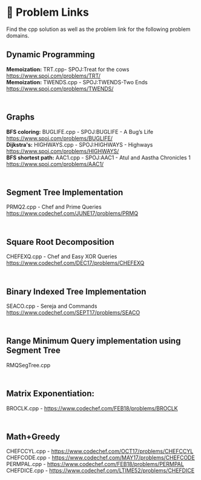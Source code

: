 # 🎃 Problem Links
Find the cpp solution as well as the problem link for the following problem domains.
## <b>Dynamic Programming</b> <br>
<b>Memoization:</b> TRT.cpp- SPOJ:Treat for the cows https://www.spoj.com/problems/TRT/ <br>
<b>Memoization:</b> TWENDS.cpp - SPOJ:TWENDS-Two Ends https://www.spoj.com/problems/TWENDS/ <br>
## <br><b>Graphs</b>
<b>BFS coloring:</b> BUGLIFE.cpp - SPOJ:BUGLIFE - A Bug’s Life https://www.spoj.com/problems/BUGLIFE/
<br><b>Dijkstra's:</b> HIGHWAYS.cpp - SPOJ:HIGHWAYS - Highways https://www.spoj.com/problems/HIGHWAYS/
<br><b>BFS shortest path:</b> AAC1.cpp - SPOJ:AAC1 - Atul and Aastha Chronicles 1 https://www.spoj.com/problems/AAC1/
## <br><b>Segment Tree Implementation</b>
PRMQ2.cpp - Chef and Prime Queries https://www.codechef.com/JUNE17/problems/PRMQ
## <br><b>Square Root Decomposition</b>
CHEFEXQ.cpp - Chef and Easy XOR Queries https://www.codechef.com/DEC17/problems/CHEFEXQ
## <br><b>Binary Indexed Tree Implementation</b>
SEACO.cpp - Sereja and Commands https://www.codechef.com/SEPT17/problems/SEACO
## <br><b>Range Minimum Query implementation using Segment Tree</b>
RMQSegTree.cpp
## <br><b>Matrix Exponentiation:</b> 
BROCLK.cpp -  https://www.codechef.com/FEB18/problems/BROCLK
## <br><b>Math+Greedy</b>
CHEFCCYL.cpp -  https://www.codechef.com/OCT17/problems/CHEFCCYL
<br>CHEFCODE.cpp -  https://www.codechef.com/MAY17/problems/CHEFCODE 
<br>PERMPAL.cpp -  https://www.codechef.com/FEB18/problems/PERMPAL
<br>CHEFDICE.cpp -  https://www.codechef.com/LTIME52/problems/CHEFDICE

